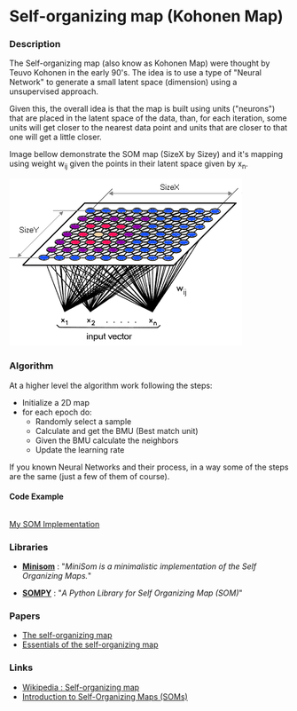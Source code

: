 # Self-organizing map (Kohonen Map)

### Description

The Self-organizing map (also know as Kohonen Map) were thought by Teuvo Kohonen in the early 90's. The idea is to use a type of "Neural Network" to generate a small latent space (dimension) using a unsupervised approach.

Given this, the overall idea is that the map is built using units ("neurons") that are placed in the latent space of the data, than, for each iteration, some units will get closer to the nearest data point and units that are closer to that one will get a little closer.

Image bellow demonstrate the SOM map (SizeX by Sizey) and it's mapping using weight w<sub>ij</sub> given the points in their latent space given by x<sub>n</sub>.

![SOM application][1]

### Algorithm

At a higher level the algorithm work following the steps:

- Initialize a 2D map
- for each epoch do:
  - Randomly select a sample
  - Calculate and get the BMU (Best match unit)
  - Given the BMU calculate the neighbors
  - Update the learning rate

If you known Neural Networks and their process, in a way some of the steps are the same (just a few of them of course).

#### **Code Example**

```python

```

[My SOM Implementation][2]

### Libraries

- [**Minisom**][3] : "_MiniSom is a minimalistic implementation of the Self Organizing Maps._"

- [**SOMPY**][4] : "_A Python Library for Self Organizing Map (SOM)_"

### Papers

- [The self-organizing map][5]
- [Essentials of the self-organizing map][6]

### Links

- [Wikipedia : Self-organizing map][7]
- [Introduction to Self-Organizing Maps (SOMs)][8]

[1]: /static/pages/essays/17/kohonen.gif
[2]: https://github.com/rdenadai/AI-Study-Notebooks/blob/master/code/som/som.py
[3]: https://github.com/JustGlowing/minisom
[4]: https://github.com/sevamoo/SOMPY
[5]: https://ieeexplore.ieee.org/abstract/document/58325
[6]: https://www.sciencedirect.com/science/article/abs/pii/S0893608012002596
[7]: https://en.wikipedia.org/wiki/Self-organizing_map
[8]: https://heartbeat.fritz.ai/introduction-to-self-organizing-maps-soms-98e88b568f5d
